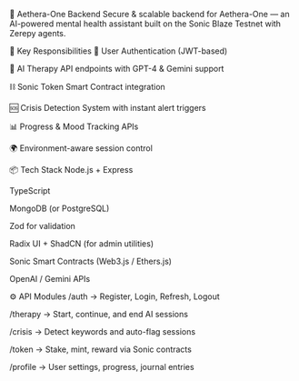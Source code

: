 🧠 Aethera-One Backend
Secure & scalable backend for Aethera-One — an AI-powered mental health assistant built on the Sonic Blaze Testnet with Zerepy agents.

🚀 Key Responsibilities
🔐 User Authentication (JWT-based)

🧠 AI Therapy API endpoints with GPT-4 & Gemini support

⛓️ Sonic Token Smart Contract integration

🆘 Crisis Detection System with instant alert triggers

📊 Progress & Mood Tracking APIs

🌍 Environment-aware session control

📦 Tech Stack
Node.js + Express

TypeScript

MongoDB (or PostgreSQL)

Zod for validation

Radix UI + ShadCN (for admin utilities)

Sonic Smart Contracts (Web3.js / Ethers.js)

OpenAI / Gemini APIs

⚙️ API Modules
/auth → Register, Login, Refresh, Logout

/therapy → Start, continue, and end AI sessions

/crisis → Detect keywords and auto-flag sessions

/token → Stake, mint, reward via Sonic contracts

/profile → User settings, progress, journal entries

